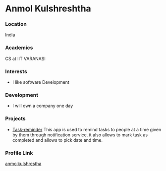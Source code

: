 # Anmol Kulshreshtha

### Location

India

### Academics

CS at IIT VARANASI

### Interests

- I like software Development 

### Development

- I will own a company one day

### Projects

- [Task-reminder](https://github.com/anmolkulshrestha/todo-sqflite-notoficationservice) This app is used to remind tasks to people at a time given by them through notification service. it also allows to mark task as completed and allows to pick date and time.

### Profile Link

[anmolkulshrestha](https://github.com/anmolkulshrestha)
